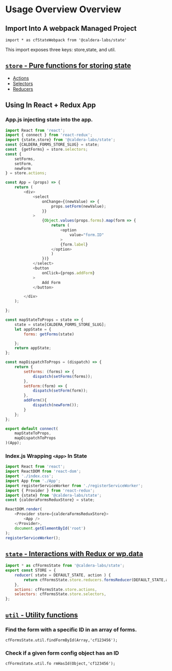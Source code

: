 # Usage Overview Overview

## Import Into A webpack Managed Project

`import * as cfStateWebpack from '@caldera-labs/state'`

This import exposes three keys: store,state, and util.
## [`store` - Pure functions for storing state](http://calderalabs.org/caldera-state/identifiers.html#store)
* [Actions]()
* [Selectors]()
* [Reducers]()

## Using In React + Redux App

### App.js injecting state into the app.
```js
import React from 'react';
import { connect } from 'react-redux';
import {state,store} from '@caldera-labs/state';
const {CALDERA_FORMS_STORE_SLUG} = state;
const  {getForms} = store.selectors;
const {
	setForms,
	setForm,
	newForm
} = store.actions;

const App = (props) => {
	return (
		<div>
            <select
                onChange={(newValue) => {
                    props.setForm(newValue);
                }}
            >
                {Object.values(props.forms).map(form => {
                    return (
                        <option 
                            value="form.ID"
                        >
                        {form.label}
                    </option>
                    )
                })}
            </select>	
            <button
                onClick={props.addForm}
            >
                Add Form
            </button>

		</div>
	);

};

const mapStateToProps = state => {
	state = state[CALDERA_FORMS_STORE_SLUG];
	let appState = {
		forms: getForms(state)

	};
	return appState;
};

const mapDispatchToProps = (dispatch) => {
	return {
		setForms: (forms) => {
			dispatch(setForms(forms));
		},
		setForm:(form) => {
			dispatch(setForm(form));
		},
		addForm(){
			dispatch(newForm());
		}
	};
};

export default connect(
	mapStateToProps,
	mapDispatchToProps
)(App);
```

### Index.js Wrapping `<App>` In State
```js
import React from 'react';
import ReactDOM from 'react-dom';
import './index.css';
import App from './App';
import registerServiceWorker from './registerServiceWorker';
import { Provider } from 'react-redux';
import {state} from '@caldera-labs/state';
const {calderaFormsReduxStore} = state;

ReactDOM.render(
	<Provider store={calderaFormsReduxStore}>
		<App />
	</Provider>,
	document.getElementById('root')
);
registerServiceWorker();
```


## [`state` - Interactions with Redux or wp.data](http://calderalabs.org/caldera-state/identifiers.html#state)
```js
import * as cfFormsState from '@caldera-labs/state';
export const STORE = {
    reducer( state = DEFAULT_STATE, action ) {
        return cfFormsState.store.reducers.formsReducer(DEFAULT_STATE,action);
    },
    actions: cfFormsState.store.actions,
    selectors: cfFormsState.store.selectors,
};

```


## [`util` - Utility functions](http://calderalabs.org/caldera-state/identifiers.html#util)

### Find the form with a specific ID in an array of forms.
`cfFormsState.util.findFormById(Array,'cf123456');`

### Check if a  given form config object has an ID
`cfFormsState.util.fo rmHasId(Object,'cf123456');`